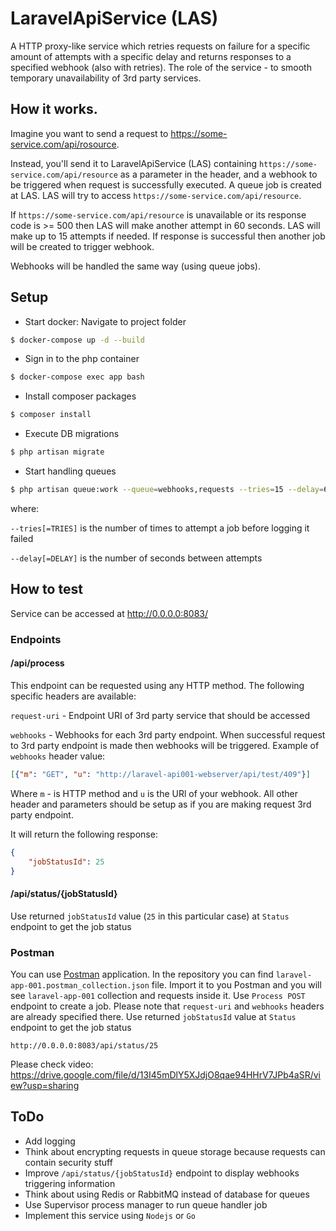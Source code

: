 # LaravelApiService (LAS)

A HTTP proxy-like service which retries requests on failure for a specific amount of attempts with a specific delay 
and returns responses to a specified webhook (also with retries).
The role of the service - to smooth temporary unavailability of 3rd party services.

## How it works.
Imagine you want to send a request to https://some-service.com/api/rosource.

Instead, you'll send it to LaravelApiService (LAS) containing `https://some-service.com/api/resource` as a parameter 
in the header, and a webhook to be triggered when request is successfully executed.
A queue job is created at LAS. LAS will try to access `https://some-service.com/api/resource`.

If `https://some-service.com/api/resource` is unavailable or its response code is >= 500 then LAS will make 
another attempt in 60 seconds.
LAS will make up to 15 attempts if needed. 
If response is successful then another job will be created to trigger webhook.

Webhooks will be handled the same way (using queue jobs).

## Setup
* Start docker: Navigate to project folder
```bash
$ docker-compose up -d --build
```
* Sign in to the php container
```bash
$ docker-compose exec app bash
```
* Install composer packages
```bash
$ composer install
```
* Execute DB migrations
```bash
$ php artisan migrate
```
* Start handling queues
```bash
$ php artisan queue:work --queue=webhooks,requests --tries=15 --delay=60
```
where:

`--tries[=TRIES]` is the number of times to attempt a job before logging it failed

`--delay[=DELAY]` is the number of seconds between attempts

## How to test
Service can be accessed at http://0.0.0.0:8083/

### Endpoints
#### /api/process
This endpoint can be requested using any HTTP method.
The following specific headers are available:

`request-uri` - Endpoint URI of 3rd party service that should be accessed

`webhooks` - Webhooks for each 3rd party endpoint. When successful request to 3rd party endpoint is made then webhooks will be triggered.
Example of `webhooks` header value:
```json
[{"m": "GET", "u": "http://laravel-api001-webserver/api/test/409"}]
```
Where `m` - is HTTP method and `u` is the URl of your webhook.
All other header and parameters should be setup as if you are making request 3rd party endpoint.

It will return the following response:
```json
{
    "jobStatusId": 25
}
```
#### /api/status/{jobStatusId}
Use returned `jobStatusId` value (`25` in this particular case) at `Status` endpoint to get the job status

### Postman
You can use [Postman](https://www.postman.com/) application.
In the repository you can find `laravel-app-001.postman_collection.json` file. Import it to you Postman and you will see `laravel-app-001` collection and requests inside it.
Use `Process POST` endpoint to create a job. Please note that `request-uri` and `webhooks` headers are already specified there.
Use returned `jobStatusId` value at `Status` endpoint to get the job status
```
http://0.0.0.0:8083/api/status/25
```

Please check video: https://drive.google.com/file/d/13I45mDlY5XJdjO8qae94HHrV7JPb4aSR/view?usp=sharing

## ToDo ##
* Add logging
* Think about encrypting requests in queue storage because requests can contain security stuff
* Improve `/api/status/{jobStatusId}` endpoint to display webhooks triggering information
* Think about using Redis or RabbitMQ instead of database for queues
* Use Supervisor process manager to run queue handler job
* Implement this service using `Nodejs` or `Go` 
